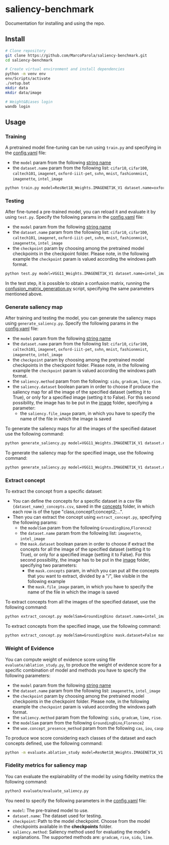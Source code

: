 # saliency-benchmark
Documentation for installing and using the repo.

## Install

```sh
# Clone repository
git clone https://github.com/MarcoParola/saliency-benchmark.git
cd saliency-benchmark

# Create virtual environment and install dependencies
python -m venv env
env/Scripts/activate
./setup.bat
mkdir data
mkdir data/image

# Weight&Biases login
wandb login 
```

## Usage

### Training
A pretrained model fine-tuning can be run using `train.py` and specifying in the [config.yaml](config/config.yaml) file:
- the `model` param from the following [string name](https://pytorch.org/vision/stable/models.html#table-of-all-available-classification-weights)
- the `dataset.name` param from the following list: `cifar10`, `cifar100`, `caltech101`, `imagenet`, `oxford-iiit-pet`, `svhn`, `mnist`, `fashionmnist`, `imagenette`, `intel_image`

```sh
python train.py model=ResNet18_Weights.IMAGENET1K_V1 dataset.name=oxford-iiit-pet
```

### Testing
After fine-tuned a pre-trained model, you can reload it and evaluate it by using `test.py`. Specify the following params in the [config.yaml](config/config.yaml) file:
- the `model` param from the following [string name](https://pytorch.org/vision/stable/models.html#table-of-all-available-classification-weights)
- the `dataset.name` param from the following list: `cifar10`, `cifar100`, `caltech101`, `imagenet`, `oxford-iiit-pet`, `svhn`, `mnist`, `fashionmnist`, `imagenette`, `intel_image`
- the `checkpoint` param by choosing among the pretrained model checkpoints in the checkpoint folder. Please note, in the following example the `checkpoint` param is valued according the windows path format.

```sh
python test.py model=VGG11_Weights.IMAGENET1K_V1 dataset.name=intel_image checkpoint=checkpoints\finetuned_VGG11_Weights.IMAGENET1K_V1intel_image\model-epoch\=13-val_loss\=1.12.ckpt
```
In the test step, it is possible to obtain a confusion matrix, running the [confusion_matrix_generation.py](scripts/confusion_matrix_generation.py) script, specifying the same parameters mentioned above.

### Generate saliency map
After training and testing the model, you can generate the saliency maps using `generate_saliency.py`. Specify the following params in the [config.yaml](config/config.yaml) file:
- the `model` param from the following [string name](https://pytorch.org/vision/stable/models.html#table-of-all-available-classification-weights)
- the `dataset.name` param from the following list: `cifar10`, `cifar100`, `caltech101`, `imagenet`, `oxford-iiit-pet`, `svhn`, `mnist`, `fashionmnist`, `imagenette`, `intel_image`
- the `checkpoint` param by choosing among the pretrained model checkpoints in the checkpoint folder. Please note, in the following example the `checkpoint` param is valued according the windows path format.
- the `saliency.method` param from the following: `sidu`, `gradcam`, `lime`, `rise`.
- the `saliency.dataset` boolean param in order to choose if produce the saliency map for all the image of the specified dataset (setting it to True), or only for a specified image (setting it to False). For this second possibility, the image has to be put in the [image](data/image) folder, specifying a parameter:
    - the `saliency.file_image` param, in which you have to specify the name of the file in which the image is saved

To generate the saliency maps for all the images of the specified dataset use the following command:
```sh
python generate_saliency.py model=VGG11_Weights.IMAGENET1K_V1 dataset.name=intel_image checkpoint=checkpoints\finetuned_VGG11_Weights.IMAGENET1K_V1intel_image\model-epoch\=13-val_loss\=1.12.ckpt saliency.method=lrp saliency.dataset=True
```

To generate the saliency map for the specified image, use the following command:
```sh
python generate_saliency.py model=VGG11_Weights.IMAGENET1K_V1 dataset.name=intel_image checkpoint=checkpoints\finetuned_VGG11_Weights.IMAGENET1K_V1intel_image\model-epoch\=13-val_loss\=1.12.ckpt saliency.method=lrp saliency.dataset=False saliency.file_image="bird.jpg"
```

### Extract concept
To extract the concept from a specific dataset:
- You can define the concepts for a specific dataset in a csv file `{dataset_name}_concepts.csv`, saved in the [concepts](data/concepts) folder, in which each row is of the type "class,concept1;concept2;...".
- Then you can extract the concept using `extract_concept.py`, specifying the following params:
  - the `modelSam` param from the following `GroundingDino`,`Florence2`
  - the `dataset.name` param from the following list: `imagenette`, `intel_image`
  - the `mask.dataset` boolean param in order to choose if extract the concepts for all the image of the specified dataset (setting it to True), or only for a specified image (setting it to False). For this second possibility, the image has to be put in the [image](data/image) folder, specifying two parameters:
    - the `mask.concepts` param, in which you can put all the concepts that you want to extract, divided by a "/", like visible in the following example
    - the `mask.file_image` param, in which you have to specify the name of the file in which the image is saved

To extract concepts from all the images of the specified dataset, use the following command:
```sh
python extract_concept.py modelSam=GroundingDino dataset.name=intel_image mask.dataset=True 
```
To extract concepts from the specified image, use the following command:
```sh
python extract_concept.py modelSam=GroundingDino mask.dataset=False mask.concepts="beak/feathers/eyes" mask.file_image="bird.jpg" 
```
### Weight of Evidence
You can compute weight of evidence score using file `evaluate/ablation_study.py`, to produce the weight of evidence score for a specific combination of model and methods you have to specify the following parameters:
- the `model` param from the following [string name](https://pytorch.org/vision/stable/models.html#table-of-all-available-classification-weights)
- the `dataset.name` param from the following list: `imagenette`, `intel_image`
- the `checkpoint` param by choosing among the pretrained model checkpoints in the checkpoint folder. Please note, in the following example the `checkpoint` param is valued according the windows path format.
- the `saliency.method` param from the following: `sidu`, `gradcam`, `lime`, `rise`.
- the `modelSam` param from the following `GroundingDino`,`Florence2`
- the `woe.concept_presence_method` param from the following `cas`, `iou`, `casp`

To produce woe score considering each classes of the dataset and each concepts defined, use the following command:
```sh
python -m evaluate.ablation_study model=ResNet18_Weights.IMAGENET1K_V1 dataset.name=imagenette modelSam=GroundingDino saliency.method=gradcam checkpoint=checkpoints\finetuned_ResNet_imagenette.ckpt woe.concept_presence_method=cas
```


### Fidelity metrics for saliency map

You can evaluate the explainability of the model by using fidelity metrics the following command: 
```bash
python3 evaluate/evaluate_saliency.py
```
You need to specify the following parameters in the [config.yaml](config/config.yaml) file:
- `model`: The pre-trained model to use.
- `dataset.name`: The dataset used for testing.
- `checkpoint`: Path to the model checkpoint. Choose from the model checkpoints available in the **checkpoints** folder.
- `saliency.method`: Saliency method used for evaluating the model's explanations. The supported methods are: `gradcam`, `rise`, `sidu`, `lime`.
